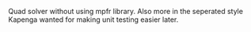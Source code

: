Quad solver without using mpfr library. Also more in the seperated style Kapenga wanted for making unit testing easier later.